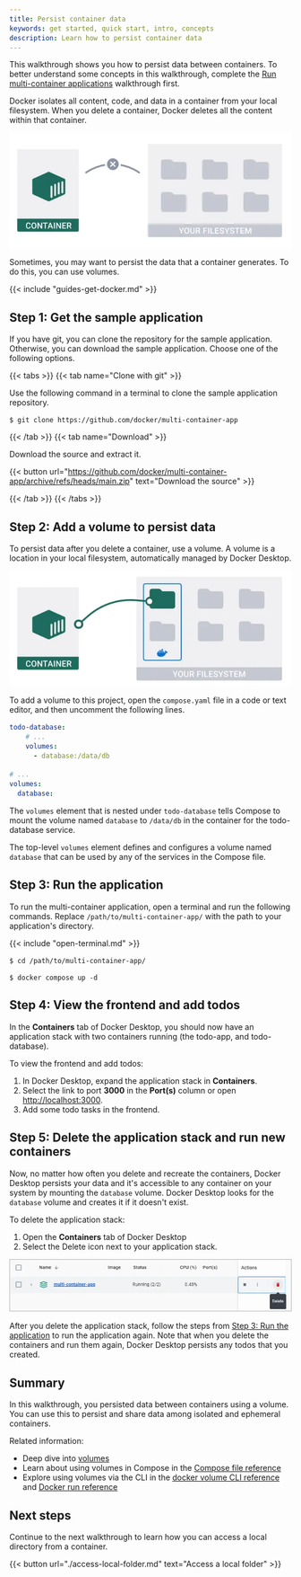 ```yaml
---
title: Persist container data
keywords: get started, quick start, intro, concepts
description: Learn how to persist container data
---
```


This walkthrough shows you how to persist data between containers. To better understand some concepts in this walkthrough, complete the [Run multi-container applications](./multi-container-apps.md) walkthrough first.

Docker isolates all content, code, and data in a container from your local filesystem. When you delete a container, Docker deletes all the content within that container.

![Data isolation diagram](images/getting-started-isolation.webp?w=400)

Sometimes, you may want to persist the data that a container generates. To do this, you can use volumes.

{{< include "guides-get-docker.md" >}}

## Step 1: Get the sample application

If you have git, you can clone the repository for the sample application. Otherwise, you can download the sample application. Choose one of the following options.

{{< tabs >}}
{{< tab name="Clone with git" >}}

Use the following command in a terminal to clone the sample application repository.

```console
$ git clone https://github.com/docker/multi-container-app
```

{{< /tab >}}
{{< tab name="Download" >}}

Download the source and extract it.

{{< button url="https://github.com/docker/multi-container-app/archive/refs/heads/main.zip" text="Download the source" >}}

{{< /tab >}}
{{< /tabs >}}

## Step 2: Add a volume to persist data

To persist data after you delete a container, use a volume. A volume is a location in your local filesystem, automatically managed by Docker Desktop.

![Volume diagram](images/getting-started-volume.webp?w=400)

To add a volume to this project, open the `compose.yaml` file in a code or text editor, and then uncomment the following lines.

```yaml
todo-database:
    # ...
    volumes:
      - database:/data/db

# ...
volumes:
  database:
```

The `volumes` element that is nested under `todo-database` tells Compose to mount the volume named `database` to `/data/db` in the container for the todo-database service.

The top-level `volumes` element defines and configures a volume named `database` that can be used by any of the services in the Compose file.

## Step 3: Run the application

To run the multi-container application, open a terminal and run the following commands. Replace `/path/to/multi-container-app/` with the path to your application's directory.

{{< include "open-terminal.md" >}}

```console
$ cd /path/to/multi-container-app/
```
```console
$ docker compose up -d
```

## Step 4: View the frontend and add todos

In the **Containers** tab of Docker Desktop, you should now have an application stack with two containers running (the todo-app, and todo-database).

To view the frontend and add todos:

1. In Docker Desktop, expand the application stack in **Containers**.
2. Select the link to port **3000** in the **Port(s)** column or open [http://localhost:3000](http://localhost:3000)⁠.
3. Add some todo tasks in the frontend.

## Step 5: Delete the application stack and run new containers

Now, no matter how often you delete and recreate the containers, Docker Desktop persists your data and it's accessible to any container on your system by mounting the `database` volume. Docker Desktop looks for the `database` volume and creates it if it doesn't exist.

To delete the application stack:

1. Open the **Containers** tab of Docker Desktop
2. Select the Delete icon next to your application stack.

![Deleting the application stack](images/getting-started-delete-stack.webp?border=true)

After you delete the application stack, follow the steps from [Step 3: Run the
application](#step-3-run-the-application) to run the application again. Note
that when you delete the containers and run them again, Docker Desktop persists any todos that you created.

## Summary

In this walkthrough, you persisted data between containers using a volume. You can use this to persist and share data among isolated and ephemeral containers.

Related information:

- Deep dive into [volumes](../../storage/volumes.md)
- Learn about using volumes in Compose in the [Compose file reference](../../compose/compose-file/_index.md)
- Explore using volumes via the CLI in the [docker volume CLI reference](../../engine/reference/commandline/volume_create.md) and [Docker run reference](/reference/run/)

## Next steps

Continue to the next walkthrough to learn how you can access a local directory from a container.

{{< button url="./access-local-folder.md" text="Access a local folder" >}}
